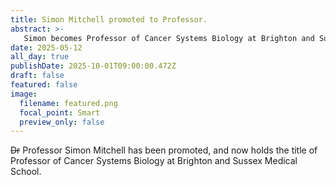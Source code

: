 ```yaml
---
title: Simon Mitchell promoted to Professor.
abstract: >-
   Simon becomes Professor of Cancer Systems Biology at Brighton and Sussex Medical School.
date: 2025-05-12
all_day: true
publishDate: 2025-10-01T09:00:00.472Z
draft: false
featured: false
image:
  filename: featured.png
  focal_point: Smart
  preview_only: false
---
```

~~Dr~~ Professor Simon Mitchell has been promoted, and now holds the title of Professor of Cancer Systems Biology at Brighton and Sussex Medical School.
